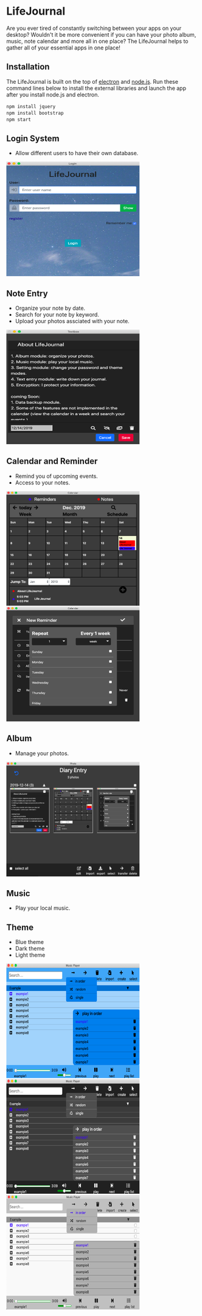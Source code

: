 # LifeJournal
Are you ever tired of constantly switching between your apps on your desktop? Wouldn't it be more convenient if you can have your photo album, music, note calendar and more all in one place? The LifeJournal helps to gather all of your essential apps in one place!

## Installation
The LifeJournal is built on the top of [electron](https://electronjs.org/docs/tutorial/installation) and [node.js](https://nodejs.org/en/download/). Run these command lines below to install the external libraries and launch the app after you install node.js and electron.

```bash
npm install jquery
npm install bootstrap
npm start
```

## Login System
* Allow different users to have their own database.
<img src="./image/login.png"  width="350" height="300">

## Note Entry
* Organize your note by date.
* Search for your note by keyword.
* Upload your photos assciated with your note.
<img src="./image/journalEntry.png"  width="350" height="300">


## Calendar and Reminder
* Remind you of upcoming events.
* Access to your notes.
<div>
<img src="./image/calendar.png"  width="350" height="300">
<img src="./image/reminder.png"  width="350" height="300">
</div>

## Album
* Manage your photos.
<img src="./image/album.png"  width="350" height="300">

## Music
* Play your local music.

## Theme
* Blue theme
* Dark theme
* Light theme
<div>
<img src="./image/blueTheme.png"  width="350" height="300">
<img src="./image/darkTheme.png"  width="350" height="300">
<img src="./image/lightTheme.png"  width="350" height="300">
</div>




